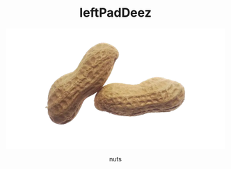 <summary dir=rtl align=center><summary dir=ltr /><h1>leftPadDeez</h1></summary>
<img align=center src=./nuts.webp />
<p align=center>nuts</p>
